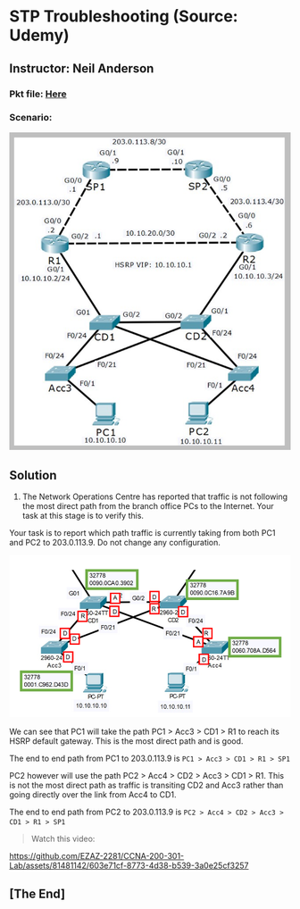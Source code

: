 # STP Troubleshooting (Source: Udemy)
## Instructor: Neil Anderson  
### **Pkt file:** [Here](https://mega.nz/file/K8BTUaTK#55f6eBAuQNN248b-TrYIaGA-5iGR1z-Lv0CuCSv03rg)
### Scenario: 
![](../images/stpnaf.PNG)

## **Solution**
1)	The Network Operations Centre has reported that traffic is not following the most direct path from the branch office PCs to the Internet. Your task at this stage is to verify this.

Your task is to report which path traffic is currently taking from both PC1 and PC2 to 203.0.113.9. Do not change any configuration.

![](../images/stpnau.PNG)

We can see that PC1 will take the path PC1 > Acc3 > CD1 > R1 to reach its HSRP default gateway. This is the most direct path and is good.

The end to end path from PC1 to 203.0.113.9 is `PC1 > Acc3 > CD1 > R1 > SP1`

PC2 however will use the path PC2 > Acc4 > CD2 > Acc3 > CD1 > R1. This is not the most direct path as traffic is transiting CD2 and Acc3 rather than going directly over the link from Acc4 to CD1.

The end to end path from PC2 to 203.0.113.9 is `PC2 > Acc4 > CD2 > Acc3 > CD1 > R1 > SP1`

> Watch this video:  

https://github.com/EZAZ-2281/CCNA-200-301-Lab/assets/81481142/603e71cf-8773-4d38-b539-3a0e25cf3257

## **[The End]**
